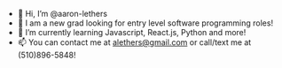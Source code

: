 - 👋 Hi, I’m @aaron-lethers
- 👀 I am a new grad looking for entry level software programming roles!
- 🌱 I’m currently learning Javascript, React.js, Python and more!
- 📫 You can contact me at alethers@gmail.com or call/text me at (510)896-5848!
